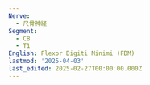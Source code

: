 ```yaml
---
Nerve:
  - 尺骨神経
Segment:
  - C8
  - T1
English: Flexor Digiti Minimi (FDM)
lastmod: '2025-04-03'
last_edited: 2025-02-27T00:00:00.000Z
---
```



